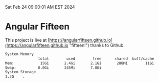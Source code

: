 Sat Feb 24 09:00:01 AM EST 2024

# Angular Fifteen


This project is live at [https://angularfifteen.github.io](https://angularfifteen.github.io "fifteen!") thanks to Github.

```bash
System Memory
               total        used        free      shared  buff/cache   available
Mem:            15Gi       2.4Gi       2.1Gi       288Mi        11Gi        12Gi
Swap:          8.0Gi       245Mi       7.8Gi
System Storage
1.3G	.
```
```bash
